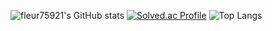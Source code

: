 ![fleur75921's GitHub stats](https://github-readme-stats.vercel.app/api?username=fleur75921&show_icons=true&theme=radical)
[![Solved.ac Profile](http://mazassumnida.wtf/api/generate_badge?boj=fleur)](https://solved.ac/fleur)
![Top Langs](https://github-readme-stats.vercel.app/api/top-langs/?username=fleur75921&layout=compact&theme=tokyonight)
<!--
**fleur75921/fleur75921** is a ✨ _special_ ✨ repository because its `README.md` (this file) appears on your GitHub profile.

Here are some ideas to get you started:

- 🔭 I’m currently working on ...
- 🌱 I’m currently learning ...
- 👯 I’m looking to collaborate on ...
- 🤔 I’m looking for help with ...
- 💬 Ask me about ...
- 📫 How to reach me: ...
- 😄 Pronouns: ...
- ⚡ Fun fact: ...
-->
